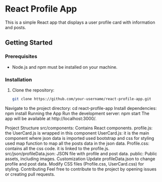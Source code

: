 # React Profile App

This is a simple React app that displays a user profile card with information and posts.

## Getting Started

### Prerequisites

- Node.js and npm must be installed on your machine.

### Installation

1. Clone the repository:

   ```bash
   git clone https://github.com/your-username/react-profile-app.git
Navigate to the project directory:
   cd react-profile-app
Install dependencies:
   npm install
Running the App
Run the development server: npm start
The app will be available at http://localhost:3000/.

Project Structure
src/components: Contains React components.
profile.js: the UserCard.js is wrapped in this component
UserCard.js: it is the main component where json data is imported used bootstrap and css for styling
             used map function to map all the posts data in the json data.
Profile.css: contains all the css code. it is linked to the profile.js.
src/json/profileData.json: JSON file with profile and post data.
public: Public assets, including images.
Customization
Update profileData.json to change profile and post data.
Modify CSS files (Profile.css, UserCard.css) for styling.
Contributing
Feel free to contribute to the project by opening issues or creating pull requests.
